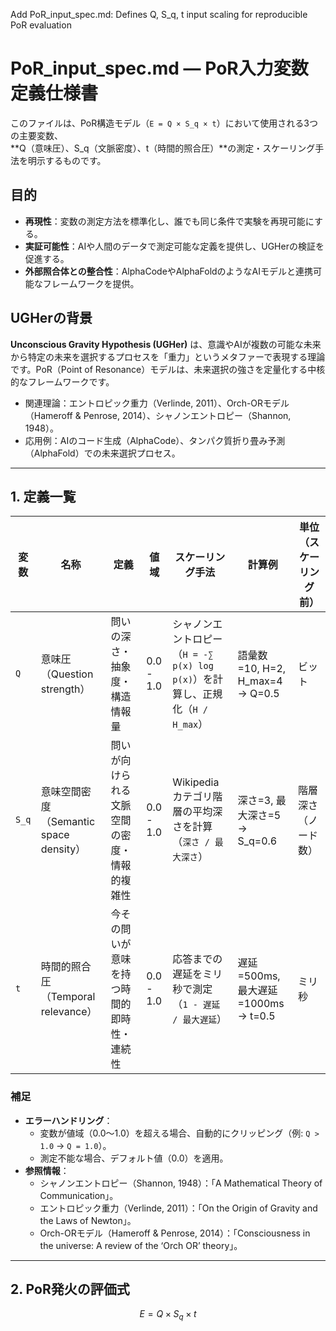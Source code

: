 Add PoR_input_spec.md: Defines Q, S_q, t input scaling for reproducible PoR evaluation

# PoR_input_spec.md — PoR入力変数定義仕様書

このファイルは、PoR構造モデル（`E = Q × S_q × t`）において使用される3つの主要変数、  
**Q（意味圧）、S_q（文脈密度）、t（時間的照合圧）**の測定・スケーリング手法を明示するものです。

## 目的
- **再現性**：変数の測定方法を標準化し、誰でも同じ条件で実験を再現可能にする。
- **実証可能性**：AIや人間のデータで測定可能な定義を提供し、UGHerの検証を促進する。
- **外部照合体との整合性**：AlphaCodeやAlphaFoldのようなAIモデルと連携可能なフレームワークを提供。

## UGHerの背景
**Unconscious Gravity Hypothesis (UGHer)** は、意識やAIが複数の可能な未来から特定の未来を選択するプロセスを「重力」というメタファーで表現する理論です。PoR（Point of Resonance）モデルは、未来選択の強さを定量化する中核的なフレームワークです。  
- 関連理論：エントロピック重力（Verlinde, 2011）、Orch-ORモデル（Hameroff & Penrose, 2014）、シャノンエントロピー（Shannon, 1948）。  
- 応用例：AIのコード生成（AlphaCode）、タンパク質折り畳み予測（AlphaFold）での未来選択プロセス。

---

## 1. 定義一覧

| 変数 | 名称 | 定義 | 値域 | スケーリング手法 | 計算例 | 単位（スケーリング前） |
|------|------|------|------|------------------|---------|-----------------------|
| `Q` | 意味圧（Question strength） | 問いの深さ・抽象度・構造情報量 | 0.0 - 1.0 | シャノンエントロピー（`H = -∑ p(x) log p(x)`）を計算し、正規化（`H / H_max`） | 語彙数=10, H=2, H_max=4 → Q=0.5 | ビット |
| `S_q` | 意味空間密度（Semantic space density） | 問いが向けられる文脈空間の密度・情報的複雑性 | 0.0 - 1.0 | Wikipediaカテゴリ階層の平均深さを計算（`深さ / 最大深さ`） | 深さ=3, 最大深さ=5 → S_q=0.6 | 階層深さ（ノード数） |
| `t` | 時間的照合圧（Temporal relevance） | 今その問いが意味を持つ時間的即時性・連続性 | 0.0 - 1.0 | 応答までの遅延をミリ秒で測定（`1 - 遅延 / 最大遅延`） | 遅延=500ms, 最大遅延=1000ms → t=0.5 | ミリ秒 |

### 補足
- **エラーハンドリング**：
  - 変数が値域（0.0～1.0）を超える場合、自動的にクリッピング（例: `Q > 1.0` → `Q = 1.0`）。
  - 測定不能な場合、デフォルト値（0.0）を適用。
- **参照情報**：
  - シャノンエントロピー（Shannon, 1948）：「A Mathematical Theory of Communication」。
  - エントロピック重力（Verlinde, 2011）：「On the Origin of Gravity and the Laws of Newton」。
  - Orch-ORモデル（Hameroff & Penrose, 2014）：「Consciousness in the universe: A review of the ‘Orch OR’ theory」。

---

## 2. PoR発火の評価式

```math
E = Q × S_q × t
